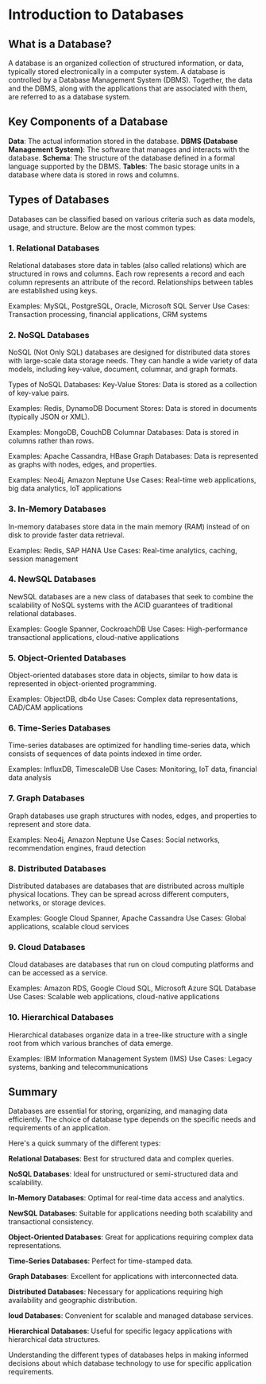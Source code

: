 # Introduction to Databases

## What is a Database?
A database is an organized collection of structured information, or data, typically stored electronically in a computer system. 
A database is controlled by a Database Management System (DBMS). 
Together, the data and the DBMS, along with the applications that are associated with them, are referred to as a database system.

## Key Components of a Database
**Data**: The actual information stored in the database.
**DBMS (Database Management System)**: The software that manages and interacts with the database.
**Schema**: The structure of the database defined in a formal language supported by the DBMS.
**Tables**: The basic storage units in a database where data is stored in rows and columns.

## Types of Databases
Databases can be classified based on various criteria such as data models, usage, and structure. Below are the most common types:

### 1. Relational Databases
Relational databases store data in tables (also called relations) which are structured in rows and columns. 
Each row represents a record and each column represents an attribute of the record. 
Relationships between tables are established using keys.

Examples: MySQL, PostgreSQL, Oracle, Microsoft SQL Server
Use Cases: Transaction processing, financial applications, CRM systems

### 2. NoSQL Databases
NoSQL (Not Only SQL) databases are designed for distributed data stores with large-scale data storage needs. 
They can handle a wide variety of data models, including key-value, document, columnar, and graph formats.

Types of NoSQL Databases:
Key-Value Stores: Data is stored as a collection of key-value pairs.

Examples: Redis, DynamoDB
Document Stores: Data is stored in documents (typically JSON or XML).

Examples: MongoDB, CouchDB
Columnar Databases: Data is stored in columns rather than rows.

Examples: Apache Cassandra, HBase
Graph Databases: Data is represented as graphs with nodes, edges, and properties.

Examples: Neo4j, Amazon Neptune
Use Cases: Real-time web applications, big data analytics, IoT applications

### 3. In-Memory Databases
In-memory databases store data in the main memory (RAM) instead of on disk to provide faster data retrieval.

Examples: Redis, SAP HANA
Use Cases: Real-time analytics, caching, session management

### 4. NewSQL Databases
NewSQL databases are a new class of databases that seek to combine the scalability of NoSQL systems with the ACID guarantees of traditional relational databases.

Examples: Google Spanner, CockroachDB
Use Cases: High-performance transactional applications, cloud-native applications

### 5. Object-Oriented Databases
Object-oriented databases store data in objects, similar to how data is represented in object-oriented programming.

Examples: ObjectDB, db4o
Use Cases: Complex data representations, CAD/CAM applications

### 6. Time-Series Databases
Time-series databases are optimized for handling time-series data, which consists of sequences of data points indexed in time order.

Examples: InfluxDB, TimescaleDB
Use Cases: Monitoring, IoT data, financial data analysis

### 7. Graph Databases
Graph databases use graph structures with nodes, edges, and properties to represent and store data.

Examples: Neo4j, Amazon Neptune
Use Cases: Social networks, recommendation engines, fraud detection

### 8. Distributed Databases
Distributed databases are databases that are distributed across multiple physical locations. They can be spread across different computers, networks, or storage devices.

Examples: Google Cloud Spanner, Apache Cassandra
Use Cases: Global applications, scalable cloud services

### 9. Cloud Databases
Cloud databases are databases that run on cloud computing platforms and can be accessed as a service.

Examples: Amazon RDS, Google Cloud SQL, Microsoft Azure SQL Database
Use Cases: Scalable web applications, cloud-native applications

### 10. Hierarchical Databases
Hierarchical databases organize data in a tree-like structure with a single root from which various branches of data emerge.

Examples: IBM Information Management System (IMS)
Use Cases: Legacy systems, banking and telecommunications

## Summary
Databases are essential for storing, organizing, and managing data efficiently. 
The choice of database type depends on the specific needs and requirements of an application. 

Here's a quick summary of the different types:

**Relational Databases**: Best for structured data and complex queries.

**NoSQL Databases**: Ideal for unstructured or semi-structured data and scalability.

**In-Memory Databases**: Optimal for real-time data access and analytics.

**NewSQL Databases**: Suitable for applications needing both scalability and transactional consistency.

**Object-Oriented Databases**: Great for applications requiring complex data representations.

**Time-Series Databases**: Perfect for time-stamped data.

**Graph Databases**: Excellent for applications with interconnected data.

**Distributed Databases**: Necessary for applications requiring high availability and geographic distribution.

**loud Databases**: Convenient for scalable and managed database services.

**Hierarchical Databases**: Useful for specific legacy applications with hierarchical data structures.

Understanding the different types of databases helps in making informed decisions about which database technology to use for specific application requirements.
